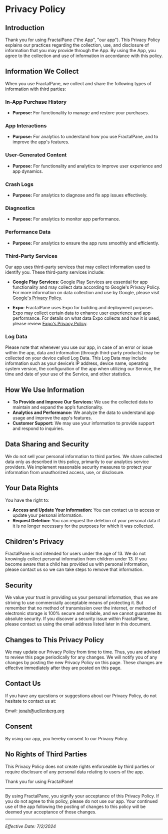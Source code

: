# Privacy Policy

## Introduction

Thank you for using FractalPane ("the App", "our app"). This Privacy Policy explains our practices regarding the collection, use, and disclosure of information that you may provide through the App. By using the App, you agree to the collection and use of information in accordance with this policy.

## Information We Collect

When you use FractalPane, we collect and share the following types of information with third parties:

### In-App Purchase History
- **Purpose:** For functionality to manage and restore your purchases.

### App Interactions
- **Purpose:** For analytics to understand how you use FractalPane, and to improve the app's features.

### User-Generated Content
- **Purpose:** For functionality and analytics to improve user experience and app dynamics.

### Crash Logs
- **Purpose:** For analytics to diagnose and fix app issues effectively.

### Diagnostics
- **Purpose:** For analytics to monitor app performance.

### Performance Data
- **Purpose:** For analytics to ensure the app runs smoothly and efficiently.

### Third-Party Services

Our app uses third-party services that may collect information used to identify you. These third-party services include:

- **Google Play Services**: Google Play Services are essential for app functionality and may collect data according to Google's Privacy Policy. For more information on data collection and use by Google, please visit [Google's Privacy Policy](https://www.google.com/policies/privacy/).

- **Expo**: FractalPane uses Expo for building and deployment purposes. Expo may collect certain data to enhance user experience and app performance. For details on what data Expo collects and how it is used, please review [Expo's Privacy Policy](https://expo.io/privacy).

### Log Data

Please note that whenever you use our app, in case of an error or issue within the app, data and information (through third-party products) may be collected on your device called Log Data. This Log Data may include information such as your device’s IP address, device name, operating system version, the configuration of the app when utilizing our Service, the time and date of your use of the Service, and other statistics.

## How We Use Information

- **To Provide and Improve Our Services:** We use the collected data to maintain and expand the app’s functionality.
- **Analytics and Performance:** We analyze the data to understand app usage and improve the app's features.
- **Customer Support:** We may use your information to provide support and respond to inquiries.

## Data Sharing and Security

We do not sell your personal information to third parties. We share collected data only as described in this policy, primarily to our analytics service providers. We implement reasonable security measures to protect your information from unauthorized access, use, or disclosure.

## Your Data Rights

You have the right to:
- **Access and Update Your Information:** You can contact us to access or update your personal information.
- **Request Deletion:** You can request the deletion of your personal data if it is no longer necessary for the purposes for which it was collected.

## Children's Privacy

FractalPane is not intended for users under the age of 13. We do not knowingly collect personal information from children under 13. If you become aware that a child has provided us with personal information, please contact us so we can take steps to remove that information.

## Security

We value your trust in providing us your personal information, thus we are striving to use commercially acceptable means of protecting it. But remember that no method of transmission over the internet, or method of electronic storage is 100% secure and reliable, and we cannot guarantee its absolute security. If you discover a security issue within FractalPlane, please contact us using the email address listed later in this document.

## Changes to This Privacy Policy

We may update our Privacy Policy from time to time. Thus, you are advised to review this page periodically for any changes. We will notify you of any changes by posting the new Privacy Policy on this page. These changes are effective immediately after they are posted on this page.

## Contact Us

If you have any questions or suggestions about our Privacy Policy, do not hesitate to contact us at:

Email: jonah@uellenberg.org

## Consent

By using our app, you hereby consent to our Privacy Policy.

## No Rights of Third Parties

This Privacy Policy does not create rights enforceable by third parties or require disclosure of any personal data relating to users of the app.

Thank you for using FractalPane!

---

By using FractalPane, you signify your acceptance of this Privacy Policy. If you do not agree to this policy, please do not use our app. Your continued use of the app following the posting of changes to this policy will be deemed your acceptance of those changes.

---

*Effective Date: 7/2/2024*
